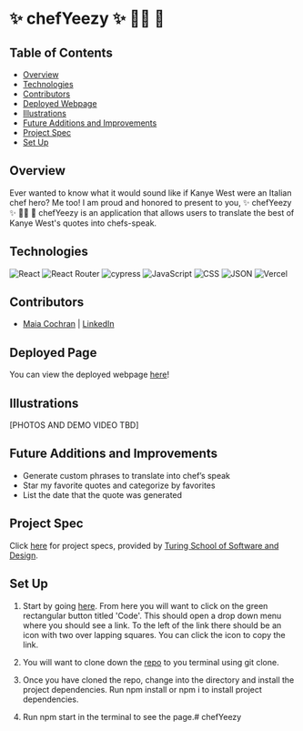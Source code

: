 # ✨ chefYeezy ✨ 👩‍🍳 🤌

## Table of Contents
  - [Overview](#overview)
  - [Technologies](#technologies)
  - [Contributors](#contributors)
  - [Deployed Webpage](#deployed-page)
  - [Illustrations](#illustrations)
  - [Future Additions and Improvements](#future-additions-and-improvements)
  - [Project Spec](#project-spec)
  - [Set Up](#set-up)


## Overview
Ever wanted to know what it would sound like if Kanye West were an Italian chef hero? Me too!
I am proud and honored to present to you, ✨ chefYeezy ✨ 👩‍🍳 🤌
chefYeezy is an application that allows users to translate the best of Kanye West's quotes into chefs-speak.

## Technologies
![React](https://img.shields.io/badge/react-%2320232a.svg?style=for-the-badge&logo=react&logoColor=%2361DAFB)
![React Router](https://img.shields.io/badge/React_Router-CA4245?style=for-the-badge&logo=react-router&logoColor=white)
![cypress](https://img.shields.io/badge/-cypress-%23E5E5E5?style=for-the-badge&logo=cypress&logoColor=058a5e)
![JavaScript](https://img.shields.io/badge/JavaScript-323330?style=for-the-badge&logo=javascript&logoColor=F7DF1E)
![CSS](https://img.shields.io/badge/CSS3-1572B6?style=for-the-badge&logo=css3&logoColor=white)
![JSON](https://img.shields.io/badge/json-5E5C5C?style=for-the-badge&logo=json&logoColor=white)
![Vercel](https://user-images.githubusercontent.com/101746747/188785090-4abee495-4f46-4dba-b554-e16ded576297.png)


## Contributors
- [Maia Cochran](https://github.com/Maia-Cochran) | [LinkedIn](https://www.linkedin.com/in/maiaecochran/)

## Deployed Page
You can view the deployed webpage [here]()!


## Illustrations
[PHOTOS AND DEMO VIDEO TBD]

## Future Additions and Improvements
- Generate custom phrases to translate into chef’s speak
- Star my favorite quotes and categorize by favorites
- List the date that the quote was generated


## Project Spec
Click [here](https://frontend.turing.edu/projects/module-3/showcase.html) for project specs, provided by [Turing School of Software and Design](https://turing.edu/).


## Set Up
1. Start by going [here](https://github.com/Maia-Cochran/chef-yeezy). From here you will want to click on the green rectangular button titled 'Code'. This should open a drop down menu where you should see a link. To the left of the link there should be an icon with two over lapping squares. You can click the icon to copy the link.

2. You will want to clone down the [repo](https://github.com/Maia-Cochran/chef-yeezy.git) to you terminal using git clone.

3. Once you have cloned the repo, change into the directory and install the project dependencies. Run npm install or npm i to install project dependencies.

4. Run npm start in the terminal to see the page.# chefYeezy
